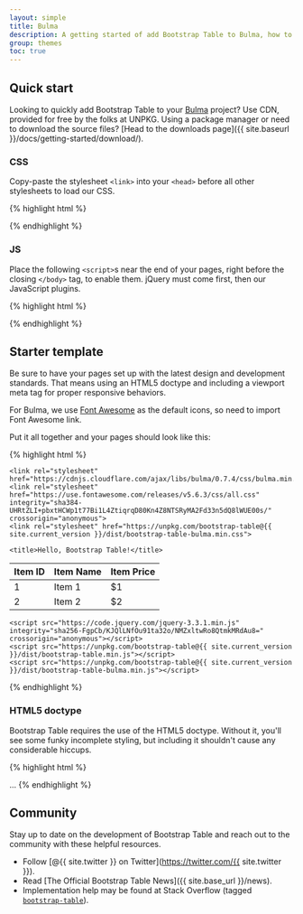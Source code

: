 ```yaml
---
layout: simple
title: Bulma
description: A getting started of add Bootstrap Table to Bulma, how to download and use, basic templates, and more.
group: themes
toc: true
---
```


## Quick start

Looking to quickly add Bootstrap Table to your <a href="http://bulma.io" target="_blank">Bulma</a> project? Use CDN, provided for free by the folks at UNPKG. Using a package manager or need to download the source files? [Head to the downloads page]({{ site.baseurl }}/docs/getting-started/download/).

### CSS

Copy-paste the stylesheet `<link>` into your `<head>` before all other stylesheets to load our CSS.

{% highlight html %}
<link rel="stylesheet" href="https://unpkg.com/bootstrap-table@{{ site.current_version }}/dist/bootstrap-table-bulma.min.css">
{% endhighlight %}

### JS

Place the following `<script>`s near the end of your pages, right before the closing `</body>` tag, to enable them. jQuery must come first, then our JavaScript plugins.

{% highlight html %}
<script src="https://unpkg.com/bootstrap-table@{{ site.current_version }}/dist/bootstrap-table.min.js"></script>
<script src="https://unpkg.com/bootstrap-table@{{ site.current_version }}/dist/bootstrap-table-bulma.min.js"></script>
{% endhighlight %}

## Starter template

Be sure to have your pages set up with the latest design and development standards. That means using an HTML5 doctype and including a viewport meta tag for proper responsive behaviors.

For Bulma, we use [Font Awesome](https://fontawesome.com/icons) as the default icons, so need to import Font Awesome link.

Put it all together and your pages should look like this:

{% highlight html %}
<!doctype html>
<html lang="en">
  <head>
    <!-- Required meta tags -->
    <meta charset="utf-8">
    <meta name="viewport" content="width=device-width, initial-scale=1, shrink-to-fit=no">

    <link rel="stylesheet" href="https://cdnjs.cloudflare.com/ajax/libs/bulma/0.7.4/css/bulma.min.css">
    <link rel="stylesheet" href="https://use.fontawesome.com/releases/v5.6.3/css/all.css" integrity="sha384-UHRtZLI+pbxtHCWp1t77Bi1L4ZtiqrqD80Kn4Z8NTSRyMA2Fd33n5dQ8lWUE00s/" crossorigin="anonymous">
    <link rel="stylesheet" href="https://unpkg.com/bootstrap-table@{{ site.current_version }}/dist/bootstrap-table-bulma.min.css">

    <title>Hello, Bootstrap Table!</title>
  </head>
  <body>
    <table data-toggle="table">
      <thead>
        <tr>
          <th>Item ID</th>
          <th>Item Name</th>
          <th>Item Price</th>
        </tr>
      </thead>
      <tbody>
        <tr>
          <td>1</td>
          <td>Item 1</td>
          <td>$1</td>
        </tr>
        <tr>
          <td>2</td>
          <td>Item 2</td>
          <td>$2</td>
        </tr>
      </tbody>
    </table>

    <script src="https://code.jquery.com/jquery-3.3.1.min.js" integrity="sha256-FgpCb/KJQlLNfOu91ta32o/NMZxltwRo8QtmkMRdAu8=" crossorigin="anonymous"></script>
    <script src="https://unpkg.com/bootstrap-table@{{ site.current_version }}/dist/bootstrap-table.min.js"></script>
    <script src="https://unpkg.com/bootstrap-table@{{ site.current_version }}/dist/bootstrap-table-bulma.min.js"></script>
  </body>
</html>
{% endhighlight %}

### HTML5 doctype

Bootstrap Table requires the use of the HTML5 doctype. Without it, you'll see some funky incomplete styling, but including it shouldn't cause any considerable hiccups.

{% highlight html %}
<!doctype html>
<html lang="en">
  ...
</html>
{% endhighlight %}

## Community

Stay up to date on the development of Bootstrap Table and reach out to the community with these helpful resources.

- Follow [@{{ site.twitter }} on Twitter](https://twitter.com/{{ site.twitter }}).
- Read [The Official Bootstrap Table News]({{ site.base_url }}/news).
- Implementation help may be found at Stack Overflow (tagged [`bootstrap-table`](https://stackoverflow.com/questions/tagged/bootstrap-table)).
